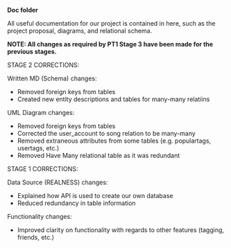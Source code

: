 **Doc folder**

All useful documentation for our project is contained in here, such as the project proposal, diagrams, and relational schema.

**NOTE: All changes as required by PT1 Stage 3 have been made for the previous stages.**

STAGE 2 CORRECTIONS:

Written MD (Schema) changes:
- Removed foreign keys from tables
- Created new entity descriptions and tables for many-many relatiins

UML Diagram changes:
- Removed foreign keys from tables
- Corrected the user_account to song relation to be many-many
- Removed extraneous attributes from some tables (e.g. populartags, usertags, etc.)
- Removed Have Many relational table as it was redundant




STAGE 1 CORRECTIONS:

Data Source (REALNESS) changes:
- Explained how API is used to create our own database
- Reduced redundancy in table information

Functionality changes:
- Improved clarity on functionality with regards to other features (tagging, friends, etc.)

